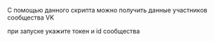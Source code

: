 С помощью данного скрипта можно получить данные участников сообщества VK

при запуске укажите токен и id сообщества